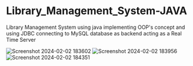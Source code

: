 # Library_Management_System-JAVA
Library Management System using java implementing OOP's concept and using JDBC connecting to MySQL database as backend acting as a Real Time Server

![Screenshot 2024-02-02 183602](https://github.com/Akash-Rai-27/Library_Management_System-JAVA/assets/86732163/762afe7a-8469-46f6-91d8-febef257cb83)
![Screenshot 2024-02-02 183956](https://github.com/Akash-Rai-27/Library_Management_System-JAVA/assets/86732163/71a4c373-c271-4d59-a3df-8514dc338eb3)
![Screenshot 2024-02-02 184351](https://github.com/Akash-Rai-27/Library_Management_System-JAVA/assets/86732163/adaccf89-28c0-4ae3-ab20-7284111dbf11)



